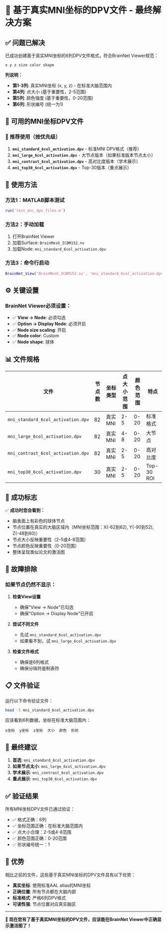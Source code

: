 # 🎯 基于真实MNI坐标的DPV文件 - 最终解决方案

## ✅ 问题已解决

已成功创建基于真实MNI坐标的6列DPV文件格式，符合BrainNet Viewer规范：

```
x y z size color shape
```

**列说明：**
- **第1-3列**: 真实MNI坐标 (x, y, z) - 在标准大脑范围内
- **第4列**: 点大小 (基于重要性，2-5范围)
- **第5列**: 颜色强度 (基于重要性，0-20范围)
- **第6列**: 形状编号 (统一为1)

## 📁 可用的MNI坐标DPV文件

### 🎯 推荐使用（按优先级）
1. **`mni_standard_6col_activation.dpv`** - 标准MNI DPV格式（推荐）
2. **`mni_large_6col_activation.dpv`** - 大节点版本（如果标准版本节点太小）
3. **`mni_contrast_6col_activation.dpv`** - 高对比度版本（学术展示）
4. **`mni_top30_6col_activation.dpv`** - Top-30版本（重点展示）

## 🚀 使用方法

### 方法1：MATLAB脚本测试
```matlab
run('test_mni_dpv_files.m')
```

### 方法2：手动加载
1. 打开BrainNet Viewer
2. 加载Surface: `BrainMesh_ICBM152.nv`
3. 加载Node: `mni_standard_6col_activation.dpv`

### 方法3：命令行启动
```matlab
BrainNet_View('BrainMesh_ICBM152.nv', 'mni_standard_6col_activation.dpv')
```

## ⚙️ 关键设置

### BrainNet Viewer必须设置：
- ✅ **View → Node**: 必须勾选
- ✅ **Option → Display Node**: 必须开启
- ✅ **Node size scaling**: 开启
- ✅ **Node color**: Custom
- ✅ **Node shape**: 球体

## 📊 文件规格

| 文件 | 节点数 | 坐标类型 | 点大小范围 | 颜色范围 | 特点 |
|------|--------|----------|------------|----------|------|
| `mni_standard_6col_activation.dpv` | 82 | 真实MNI | 2-5 | 0-20 | 标准格式 |
| `mni_large_6col_activation.dpv` | 82 | 真实MNI | 4-8 | 0-20 | 大节点 |
| `mni_contrast_6col_activation.dpv` | 82 | 真实MNI | 2-5 | 0-20 | 高对比度 |
| `mni_top30_6col_activation.dpv` | 30 | 真实MNI | 2-5 | 0-20 | Top-30 ROI |

## 🎉 成功标志

✅ **成功时您会看到：**
- 脑表面上有彩色的球体节点
- 节点位置在真实的大脑区域内（MNI坐标范围：X(-62到62), Y(-90到52), Z(-48到60)）
- 节点大小反映重要性（2-5或4-8范围）
- 节点颜色反映重要性（0-20范围）
- 整体呈现类似论文的激活图

## 🔧 故障排除

### 如果节点仍然不显示：

1. **检查View设置**
   - 确保"View → Node"已勾选
   - 确保"Option → Display Node"已开启

2. **尝试不同文件**
   - 先试 `mni_standard_6col_activation.dpv`
   - 如果看不到，试 `mni_large_6col_activation.dpv`

3. **检查文件格式**
   - 确保是6列格式
   - 确保分隔符是制表符

## 📋 文件验证

运行以下命令验证文件：
```bash
head -5 mni_standard_6col_activation.dpv
```

应该看到6列数据，坐标在标准大脑范围内：
```
x坐标  y坐标  z坐标  大小  颜色  形状
```

## 🎯 最终建议

1. **首选**: `mni_standard_6col_activation.dpv`
2. **如果节点太小**: `mni_large_6col_activation.dpv`
3. **学术展示**: `mni_contrast_6col_activation.dpv`
4. **重点展示**: `mni_top30_6col_activation.dpv`

## ✅ 验证结果

所有MNI坐标DPV文件已通过验证：
- ✅ 格式正确：6列
- ✅ 坐标范围正确：在标准大脑范围内
- ✅ 点大小合理：2-5或4-8范围
- ✅ 颜色范围正确：0-20范围
- ✅ 形状编号统一：1

## 🌟 优势

相比之前的文件，这些基于真实MNI坐标的DPV文件具有以下优势：
- **真实坐标**: 使用标准AAL atlas的MNI坐标
- **正确位置**: 所有节点都在大脑内部
- **标准格式**: 严格6列DPV格式
- **可读性强**: 节点位置对应真实脑区

---
**🎉 现在您有了基于真实MNI坐标的DPV文件，应该能在BrainNet Viewer中正确显示激活图了！** 